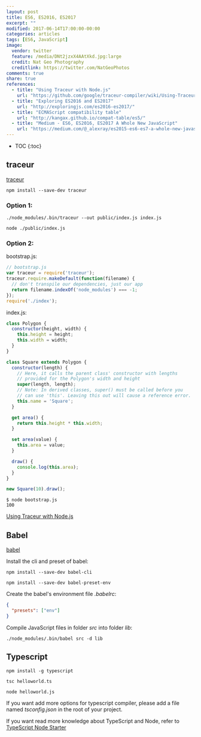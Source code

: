 ```yaml
---
layout: post
title: ES6, ES2016, ES2017
excerpt: ""
modified: 2017-06-14T17:00:00-00:00
categories: articles
tags: [ES6, JavaScript]
image:
  vendor: twitter
  feature: /media/DNt2jzxX4AAtXkd.jpg:large
  credit: Nat Geo Photography‏
  creditlink: https://twitter.com/NatGeoPhotos
comments: true
share: true
references:
  - title: "Using Traceur with Node.js"
    url: "https://github.com/google/traceur-compiler/wiki/Using-Traceur-with-Node.js"
  - title: "Exploring ES2016 and ES2017"
    url: "http://exploringjs.com/es2016-es2017/"
  - title: "ECMAScript compatibility table"
    url: "http://kangax.github.io/compat-table/es5/"
  - title: "Medium - ES6, ES2016, ES2017 A Whole New JavaScript"
    url: "https://medium.com/@_alexray/es2015-es6-es7-a-whole-new-javascript-23008fd28108"
---
```


* TOC
{:toc}

## traceur

[traceur](https://github.com/google/traceur-compiler)

`npm install --save-dev traceur`

### Option 1:

`./node_modules/.bin/traceur --out public/index.js index.js`

`node ./public/index.js`

### Option 2:

bootstrap.js:

```javascript
// bootstrap.js
var traceur = require('traceur');
traceur.require.makeDefault(function(filename) {
  // don't transpile our dependencies, just our app
  return filename.indexOf('node_modules') === -1;
});
require('./index');
```

index.js:

```javascript
class Polygon {
  constructor(height, width) {
    this.height = height;
    this.width = width;
  }
}

class Square extends Polygon {
  constructor(length) {
    // Here, it calls the parent class' constructor with lengths
    // provided for the Polygon's width and height
    super(length, length);
    // Note: In derived classes, super() must be called before you
    // can use 'this'. Leaving this out will cause a reference error.
    this.name = 'Square';
  }

  get area() {
    return this.height * this.width;
  }

  set area(value) {
    this.area = value;
  }

  draw() {
    console.log(this.area);
  }
}

new Square(10).draw();
```

```
$ node bootstrap.js
100
```

[Using Traceur with Node.js](https://github.com/google/traceur-compiler/wiki/Using-Traceur-with-Node.js)

## Babel

[babel](http://babeljs.io)

Install the cli and preset of babel:

`npm install --save-dev babel-cli`

`npm install --save-dev babel-preset-env`

Create the babel's environment file *.babelrc*:

```json
{
  "presets": ["env"]
}
```

Compile JavaScript files in folder *src* into folder *lib*:

`./node_modules/.bin/babel src -d lib`

## Typescript

`npm install -g typescript`

`tsc helloworld.ts`

`node helloworld.js`

If you want add more options for typescript compiler, please add a file named *tsconfig.json* in the root of your project.

If you want read more knowledge about TypeScript and Node, refer to [TypeScript Node Starter](https://github.com/Microsoft/TypeScript-Node-Starter#typescript-node-starter)
